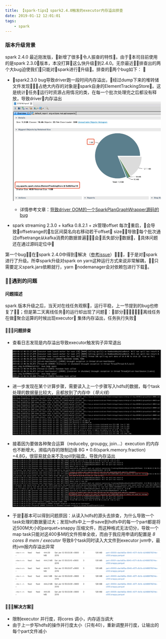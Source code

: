 ```yaml
---
title: 【spark-tips】spark2.4.0触发的executor内存溢出排查
date: 2019-01-12 12:01:01
tags:
	- spark
---
```


### 版本升级背景

spark 2.4.0 最近刚发版，新增了很多令人振奋的特性。由于本司目前使用的是spark 2.3.0版本，本没打算这么快升级到2.4.0。无奈最近排查出的两个大bug迫使我们只能对spark进行升级。排查的两个bug如下：

- spark2.3.0 bug导致driver跑一段时间内存溢出，经过dump下来的堆转储文件发现占绝大内存的对象是spark自身的ElementTrackingStore。这是统计任务运行时资源占用情况的类，在每一个批次处理完之后都没有释放，导致driver内存溢出 
    ![](images/memory.png)

    - 详情参考文章：[导致driver OOM的一个SparkPlanGraphWrapper源码的bug](https://www.cnblogs.com/bethunebtj/p/9103547.html)
- spark streaming 2.3.0 + kafka 0.8.2.1 + zk管理offset 每次重启，会导致offsetrange的左区间莫名向右移动若干offset size，导致每个批次通过offsetrange从kafka消费的数据普遍会丢失部分数据，具体问题还在通过源码定位中

第一个bug在spark 2.4.0中得到解决（[参考issue](https://issues.apache.org/jira/browse/SPARK-23670)），于是对spark进行了升级。所幸spark升级对spark on yarn这种运行方式来说非常解耦，只需要定义spark.jars依赖就行，yarn nodemanager会对依赖包进行下载。

### 遇到的问题

#### 问题描述
spark 版本升级之后，当天对在线任务观察，运行平稳，上一节提到的bug也修复了；但是第二天离线任务的运行却出现了问题：部分离线任务在做聚合运算的时候出现executor 集体内存溢出，任务执行失败

#### 问题排查

- 查看日志发现是内存溢出导致executor触发钩子异常退出

    ![](images/spark_1.png)

- 进一步发现在某个计算步骤，需要读入上一个步骤写入hdfs的数据，每个task处理的数据量比较大，且都放到了内存中（*导火线*）
    ![](images/spark_2.png)

- 接着因为要做各种聚合运算（reduceby, groupgy, join…）execution 的内存也不断增大，濒临内存的限制边缘 8G * 0.6(spark.memory.fraction) =4.8G，很容易就会来不及spill到磁盘，导致内存溢出
    ![](images/spark_3.png)

- 于是基本可以得到问题原因：从读入hdfs的源头去排查，为什么导致一个task处理的数据量过大；发现hdfs中上一步save到hdfs中的每一个part都是将近500M大小的parquet+snappy 压缩文件，而这种格式无法切分，导致一个map task只能对这400多M的文件照单全收，而由于我应用申请的配置是 *8 cores 8 mem / executor* 导致8个task同时读入大文件到executor jvm中，最终jvm报内存溢出异常
    ![](images/spark_4.png)

#### 解决方案
- 限制executor 并行度，将cores 调小，内存适当调大
- 由于上一步写hdfs的操作并行度太小（只有40），重新调整并行度，让输出的每个part文件减小